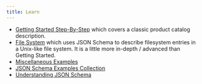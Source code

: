 ```yaml
---
title: Learn
---
```


* [Getting Started Step-By-Step](/learn/getting-started-step-by-step) which covers a classic product catalog description.
* [File System](/learn/file-system) which uses JSON Schema to describe filesystem entries in a Unix-like file system. It is a little more in-depth / advanced than Getting Started.
* [Miscellaneous Examples](/learn/miscellaneous-examples)
* [JSON Schema Examples Collection](/learn/json-schema-examples)
* [Understanding JSON Schema](/understanding-json-schema)
